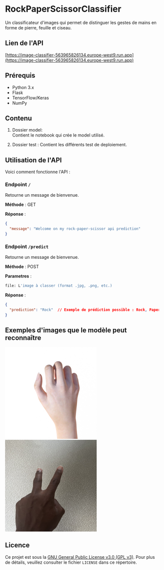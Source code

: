 # RockPaperScissorClassifier

Un classificateur d'images qui permet de distinguer les gestes de mains en forme de pierre, feuille et ciseau.



## Lien de l'API

[https://image-classifier-563965826134.europe-west9.run.app](https://image-classifier-563965826134.europe-west9.run.app)

## Prérequis

- Python 3.x
- Flask
- TensorFlow/Keras
- NumPy

## Contenu

1. Dossier model:  
   Contient le notebook qui crée le model utilisé.

2. Dossier test :
    Contient les différents test de deploiement.

## Utilisation de l'API

Voici comment fonctionne l'API :

### Endpoint `/`

Retourne un message de bienvenue.

**Méthode** : GET

**Réponse** :
```json
{
  "message": "Welcome on my rock-paper-scissor api prediction"
}
```
### Endpoint `/predict`

Retourne un message de bienvenue.

**Méthode** : POST

**Parametres** : 
```bash
file: L'image à classer (format .jpg, .png, etc.)
```


**Réponse** :
```json
{
  "prediction": "Rock"  // Exemple de prédiction possible : Rock, Paper, Scissor
}
```

## Exemples d'images que le modèle peut reconnaître

![rock](images/from_training/rock.png)
<img src="images/not_from_training/ciseau.jpg" alt="Ciseau" width="300" height="300">

## Licence

Ce projet est sous la [GNU General Public License v3.0 (GPL v3)](LICENSE). Pour plus de détails, veuillez consulter le fichier `LICENSE` dans ce répertoire.
